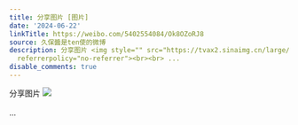 ```yaml
---
title: 分享图片 [图片]
date: '2024-06-22'
linkTitle: https://weibo.com/5402554084/Ok8OZoRJ8
source: 久保醬是ten使的微博
description: 分享图片 <img style="" src="https://tvax2.sinaimg.cn/large/005TCz76gy1hqxwg4qu27j30q810edic.jpg"
  referrerpolicy="no-referrer"><br><br> ...
disable_comments: true
---
```

分享图片 <img style="" src="https://tvax2.sinaimg.cn/large/005TCz76gy1hqxwg4qu27j30q810edic.jpg" referrerpolicy="no-referrer"><br><br> ...